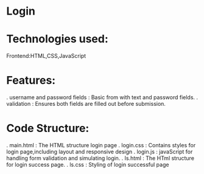 # Login
# Technologies used:
Frontend:HTML,CSS,JavaScript

# Features:
. username and password fields : Basic from with text and password fields.
. validation : Ensures both fields are filled out before submission.

# Code Structure:
. main.html : The HTML structure login page
. login.css : Contains styles for login page,including layout and responsive design
. login.js : javaScript for handling form validation and simulating login.
. ls.html : The HTml structure for login success page.
. ls.css : Styling of login successful page
